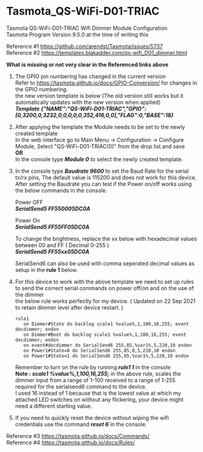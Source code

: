 # Tasmota_QS-WiFi-D01-TRIAC
Tasmota QS-WiFi-D01-TRIAC Wifi Dimmer Module Configuration  
Tasmota Program Version	9.5.0 at the time of writing this  

Reference #1 https://github.com/arendst/Tasmota/issues/5737  
Reference #2 https://templates.blakadder.com/qs-wifi_D01_dimmer.html

**What is missing or not very clear in the Referenced links above**

1) The GPIO pin numbering has changed in the current version    
   Refer to https://tasmota.github.io/docs/GPIO-Conversion/ for changes in the GPIO numbering.  
   the new version template is below (The old version still works but it automatically updates with the new version when applied)  
   **_Template {"NAME":"QS-WiFi-D01-TRIAC","GPIO":[0,3200,0,3232,0,0,0,0,0,352,416,0,0],"FLAG":0,"BASE":18}_**

2) After applying the template the Module needs to be set to the newly created template  
   In the web interface go to Main Menu -> Configuration -> Configure Module, Select "QS-WiFi-D01-TRIAC(0)" from the drop list and save  
   **OR**  
   In the console type **_Module 0_** to select the newly created template.

3) In the console type **_Baudrate 9600_** to set the Baud Rate for the serial tx/rx pins, The default value is 115200 and does not work for this device.  
   After setting the Baudrate you can test if the Power on/off works using the below commands in the console.
   
   Power OFF  
   **_SerialSend5 FF550005DC0A_**  
   
   Power On  
   **_SerialSend5 FF55FF05DC0A_**  
   
   To change the brightness, replace the xx below with hexadecimal values between 00 and FF ( Decimal 0-255 )  
   **_SerialSend5 FF55xx05DC0A_**  
   
   SerialSend6 can also be used with comma seperated decimal values as setup in the **rule 1** below. 

4) For this device to work with the above template we need to set up rules to send the correct serial commands on power off/on and on the use of the dimmer  
   the below rule works perfectly for my device. ( Updated on 22 Sep 2021 to retain dimmer level after device restart. )    
   ```
   rule1 
      on Dimmer#State do backlog scale1 %value%,1,100,16,255; event decdimmer; endon
      on Dimmer#Boot do backlog scale1 %value%,1,100,16,255; event decdimmer; endon
      on event#decdimmer do SerialSend6 255,85,%var1%,5,220,10 endon
      on Power1#State=0 do SerialSend6 255,85,0,5,220,10 endon 
      on Power1#State=1 do SerialSend6 255,85,%var1%,5,220,10 endon  
   ```
   Remember to turn on the rule by running **_rule1 1_** in the console  
   **Note :** **_scale1 %value%,1,100,16,255;_** in the above rule, scales the dimmer input from a range of 1-100 received to a range of 1-255 required for the serialsend6 command to the device.  
   I used 16 instead of 1 because that is the lowest value at which my attached LED switches on without any flickering, your device might need a different starting value.

  5) If you need to quickly reset the device without wiping the wifi credentials use the command **_reset 6_** in the console. 
   
Reference #3 https://tasmota.github.io/docs/Commands/  
Reference #4 https://tasmota.github.io/docs/Rules/  
   
   
